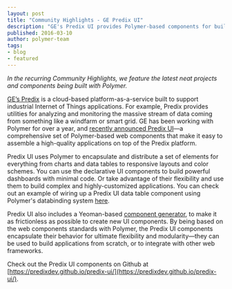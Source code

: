 ```yaml
---
layout: post
title: "Community Highlights - GE Predix UI"
description: "GE's Predix UI provides Polymer-based components for building dashboards for the industrial Internet of Things."
published: 2016-03-10
author: polymer-team
tags:
- blog
- featured
---
```


_In the recurring Community Highlights, we feature the latest neat projects and components being built with Polymer._

[GE’s Predix](https://www.predix.io) is a cloud-based platform-as-a-service built to support industrial Internet of Things applications. For example, Predix provides utilities for analyzing and monitoring the massive stream of data coming from something like a windfarm or smart grid.  GE has been working with Polymer for over a year, and [recently announced Predix UI](https://www.predix.io/blog/article.html?article_id=1705)—a comprehensive set of Polymer-based web components that make it easy to assemble a high-quality applications on top of the Predix platform.

Predix UI uses Polymer to encapsulate and distribute a set of elements for everything from charts and data tables to responsive layouts and color schemes. You can use the declarative UI components to build powerful dashboards with minimal code. Or take advantage of their flexibility and use them to build complex and highly-customized applications. You can check out an example of wiring up a Predix UI data table component using Polymer's databinding system [here](https://github.com/PredixDev/px-data-table#getting-started).

Predix UI also includes a Yeoman-based [component generator](https://github.com/PredixDev/generator-px-comp), to make it as frictionless as possible to create new UI components. By being based on the web components standards with Polymer, the Predix UI components encapsulate their behavior for ultimate flexibility and modularity—they can be used to build applications from scratch, or to integrate with other web frameworks.

Check out the Predix UI components on Github at [https://predixdev.github.io/predix-ui/](https://predixdev.github.io/predix-ui/).
